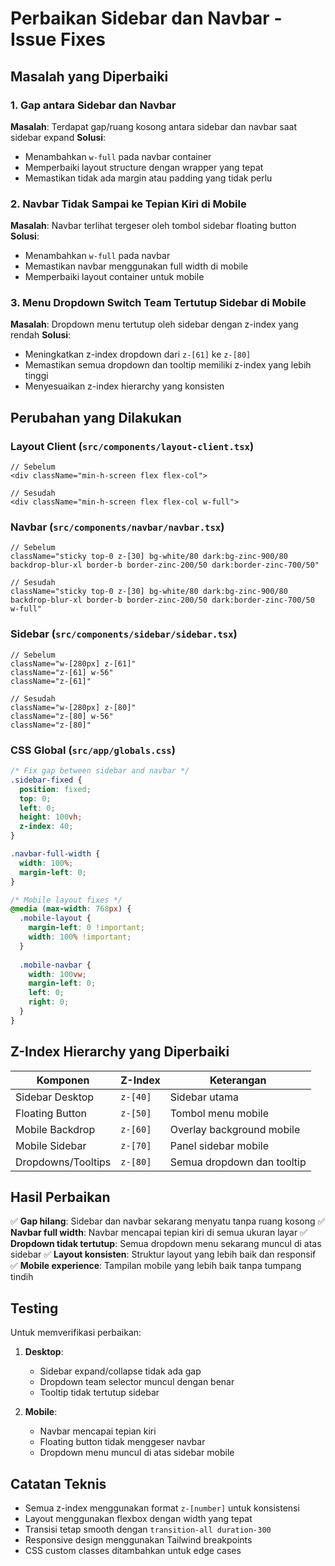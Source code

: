 # Perbaikan Sidebar dan Navbar - Issue Fixes

## Masalah yang Diperbaiki

### 1. Gap antara Sidebar dan Navbar
**Masalah**: Terdapat gap/ruang kosong antara sidebar dan navbar saat sidebar expand
**Solusi**: 
- Menambahkan `w-full` pada navbar container
- Memperbaiki layout structure dengan wrapper yang tepat
- Memastikan tidak ada margin atau padding yang tidak perlu

### 2. Navbar Tidak Sampai ke Tepian Kiri di Mobile
**Masalah**: Navbar terlihat tergeser oleh tombol sidebar floating button
**Solusi**:
- Menambahkan `w-full` pada navbar
- Memastikan navbar menggunakan full width di mobile
- Memperbaiki layout container untuk mobile

### 3. Menu Dropdown Switch Team Tertutup Sidebar di Mobile
**Masalah**: Dropdown menu tertutup oleh sidebar dengan z-index yang rendah
**Solusi**:
- Meningkatkan z-index dropdown dari `z-[61]` ke `z-[80]`
- Memastikan semua dropdown dan tooltip memiliki z-index yang lebih tinggi
- Menyesuaikan z-index hierarchy yang konsisten

## Perubahan yang Dilakukan

### Layout Client (`src/components/layout-client.tsx`)
```tsx
// Sebelum
<div className="min-h-screen flex flex-col">

// Sesudah  
<div className="min-h-screen flex flex-col w-full">
```

### Navbar (`src/components/navbar/navbar.tsx`)
```tsx
// Sebelum
className="sticky top-0 z-[30] bg-white/80 dark:bg-zinc-900/80 backdrop-blur-xl border-b border-zinc-200/50 dark:border-zinc-700/50"

// Sesudah
className="sticky top-0 z-[30] bg-white/80 dark:bg-zinc-900/80 backdrop-blur-xl border-b border-zinc-200/50 dark:border-zinc-700/50 w-full"
```

### Sidebar (`src/components/sidebar/sidebar.tsx`)
```tsx
// Sebelum
className="w-[280px] z-[61]"
className="z-[61] w-56"
className="z-[61]"

// Sesudah
className="w-[280px] z-[80]"
className="z-[80] w-56"
className="z-[80]"
```

### CSS Global (`src/app/globals.css`)
```css
/* Fix gap between sidebar and navbar */
.sidebar-fixed {
  position: fixed;
  top: 0;
  left: 0;
  height: 100vh;
  z-index: 40;
}

.navbar-full-width {
  width: 100%;
  margin-left: 0;
}

/* Mobile layout fixes */
@media (max-width: 768px) {
  .mobile-layout {
    margin-left: 0 !important;
    width: 100% !important;
  }
  
  .mobile-navbar {
    width: 100vw;
    margin-left: 0;
    left: 0;
    right: 0;
  }
}
```

## Z-Index Hierarchy yang Diperbaiki

| Komponen | Z-Index | Keterangan |
|----------|---------|------------|
| Sidebar Desktop | `z-[40]` | Sidebar utama |
| Floating Button | `z-[50]` | Tombol menu mobile |
| Mobile Backdrop | `z-[60]` | Overlay background mobile |
| Mobile Sidebar | `z-[70]` | Panel sidebar mobile |
| Dropdowns/Tooltips | `z-[80]` | Semua dropdown dan tooltip |

## Hasil Perbaikan

✅ **Gap hilang**: Sidebar dan navbar sekarang menyatu tanpa ruang kosong
✅ **Navbar full width**: Navbar mencapai tepian kiri di semua ukuran layar
✅ **Dropdown tidak tertutup**: Semua dropdown menu sekarang muncul di atas sidebar
✅ **Layout konsisten**: Struktur layout yang lebih baik dan responsif
✅ **Mobile experience**: Tampilan mobile yang lebih baik tanpa tumpang tindih

## Testing

Untuk memverifikasi perbaikan:

1. **Desktop**: 
   - Sidebar expand/collapse tidak ada gap
   - Dropdown team selector muncul dengan benar
   - Tooltip tidak tertutup sidebar

2. **Mobile**:
   - Navbar mencapai tepian kiri
   - Floating button tidak menggeser navbar
   - Dropdown menu muncul di atas sidebar mobile

## Catatan Teknis

- Semua z-index menggunakan format `z-[number]` untuk konsistensi
- Layout menggunakan flexbox dengan width yang tepat
- Transisi tetap smooth dengan `transition-all duration-300`
- Responsive design menggunakan Tailwind breakpoints
- CSS custom classes ditambahkan untuk edge cases
